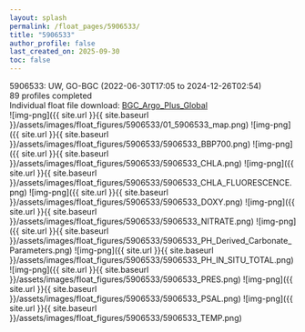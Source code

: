 ```yaml
---
layout: splash
permalink: /float_pages/5906533/
title: "5906533"
author_profile: false
last_created_on: 2025-09-30
toc: false
---
```

 
5906533: UW, GO-BGC (2022-06-30T17:05 to 2024-12-26T02:54)\
89 profiles completed\
Individual float file download: [BGC_Argo_Plus_Global](https://ftp.soest.hawaii.edu/bgc_argo_plus/Individual_Floats/outliers_removed/5906533_Sprof_processed.nc)\
![img-png]({{ site.url }}{{ site.baseurl }}/assets/images/float_figures/5906533/01_5906533_map.png)
![img-png]({{ site.url }}{{ site.baseurl }}/assets/images/float_figures/5906533/5906533_BBP700.png)
![img-png]({{ site.url }}{{ site.baseurl }}/assets/images/float_figures/5906533/5906533_CHLA.png)
![img-png]({{ site.url }}{{ site.baseurl }}/assets/images/float_figures/5906533/5906533_CHLA_FLUORESCENCE.png)
![img-png]({{ site.url }}{{ site.baseurl }}/assets/images/float_figures/5906533/5906533_DOXY.png)
![img-png]({{ site.url }}{{ site.baseurl }}/assets/images/float_figures/5906533/5906533_NITRATE.png)
![img-png]({{ site.url }}{{ site.baseurl }}/assets/images/float_figures/5906533/5906533_PH_Derived_Carbonate_Parameters.png)
![img-png]({{ site.url }}{{ site.baseurl }}/assets/images/float_figures/5906533/5906533_PH_IN_SITU_TOTAL.png)
![img-png]({{ site.url }}{{ site.baseurl }}/assets/images/float_figures/5906533/5906533_PRES.png)
![img-png]({{ site.url }}{{ site.baseurl }}/assets/images/float_figures/5906533/5906533_PSAL.png)
![img-png]({{ site.url }}{{ site.baseurl }}/assets/images/float_figures/5906533/5906533_TEMP.png)
